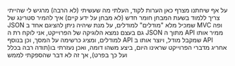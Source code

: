 על אף שיחתנו מצרף כאן הערות לקוד, 
העלתי מה שעשיתי (לא הרבה) מרגיש לי שהייתי צריך ללמוד בשעת המבחן חומר חדש (לא מבחן על ידע קיים) איך להמיר סטרינג של JSON שמכיל מלא "מודלים" למודלים, על מנת שיהיה ניתן להציגם אחד ב MVC 
ופה גם בעצם נמצא הלוגיקה של הפרוייקט, אני לוקח רת ה JSON מתוך ה API ממיר אותו למודלים, ומציג כרשימה על המסך,
וכן בנוסף API שמקבל מודל, ויוצר אותו ב API
אחריג מדברי הפרוייקט שראינו היום, ביצע משהו דומה, ואכן נעזרתי בו(תודה רבה בכלל ועל כך בפרט), אך זה לא דבר שהספקתי לממש 
